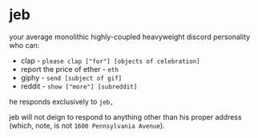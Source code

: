 # jeb

your average monolithic highly-coupled heavyweight discord personality who can:

* clap - `please clap ["for"] [objects of celebration]`
* report the price of ether - `eth`
* giphy - `send [subject of gif]`
* reddit - `show ["more"] [subreddit]`

he responds exclusively to `jeb, `

jeb will not deign to respond to anything other than his proper address (which, note, is not `1600 Pennsylvania Avenue`).
